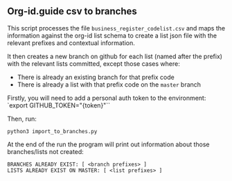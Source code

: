 ## Org-id.guide csv to branches

This script processes the file `business_register_codelist.csv` and maps the information against the org-id list schema to create a list json file with the relevant prefixes and contextual information.

It then creates a new branch on github for each list (named after the prefix) with the relevant lists committed, except those cases where:
* There is already an existing branch for that prefix code
* There is already a list with that prefix code on the `master` branch

Firstly, you will need to add a personal auth token to the environment: `export GITHUB_TOKEN="{token}"``

Then, run:
```
python3 import_to_branches.py  
```

At the end of the run the program will print out information about those branches/lists not created:
```
BRANCHES ALREADY EXIST: [ <branch prefixes> ]
LISTS ALREADY EXIST ON MASTER: [ <list prefixes> ]
```
